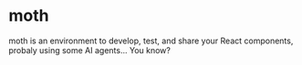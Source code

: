 # moth

moth is an environment to develop, test, and share your React components, probaly using some AI agents... You know?
